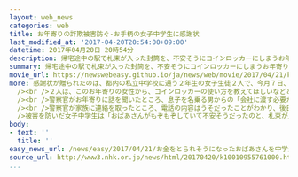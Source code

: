```yaml
---
layout: web_news
categories: web
title: お年寄りの詐欺被害防ぐ-お手柄の女子中学生に感謝状
last_modified_at: '2017-04-20T20:54:00+09:00'
datetime: 2017年04月20日 20時54分
description: 帰宅途中の駅で札束が入った封筒を、不安そうにコインロッカーにしまうお年寄りを目撃した女子中学生２人が、とっさの判断で“詐欺にあったのではないか”と警察官に知らせ被害を未然に防いだとして、警視庁から感謝状が贈られました。
summary: 帰宅途中の駅で札束が入った封筒を、不安そうにコインロッカーにしまうお年寄りを目撃した女子中学生２人が、とっさの判断で“詐欺にあったのではないか”と警察官に知らせ被害を未然に防いだとして、警視庁から感謝状が贈られました。
movie_url: https://newswebeasy.github.io/ja/news/web/movie/2017/04/21/k10010955761000.mp4
more: 感謝状が贈られたのは、都内の私立中学校に通う２年生の女子生徒２人で、今月７日、帰宅途中だったＪＲ品川駅で出会った静岡県の７０代の女性を詐欺の被害から未然に防ぎました。<br
  /><br />２人は、このお年寄りの女性から、コインロッカーの使い方を教えてほしいなどと声をかけられ手伝っていたところ、中にしまおうとしていた封筒の中に、札束が一瞬見えたことから、“詐欺にあったのではないか”と、とっさに判断し近くにいた警察官に知らせました。<br
  /><br />警察官がお年寄りに話を聞いたところ、息子を名乗る男からの「会社に渡す必要があるので３００万円を準備してロッカーに預けてほしい」という電話の内容を信じ込み、新幹線に乗って品川駅を訪れていたことがわかりました。<br
  /><br />警察官が家族に連絡を取ったところ、電話の内容はうそだったことがわかり、後日お年寄りと息子からの感謝の手紙が２人に届いたということです。<br /><br
  />被害を防いだ女子中学生は「おばあさんがもぞもぞしていて不安そうだったのと、札束が見えたので、詐欺ではないかと思いました。詐欺の現場に居合わせたのは初めてで動揺しましたが、この経験を生かして今後も人の役に立ちたいです」と話していました。
body:
- text: ''
  title: ''
easy_news_url: /news/easy/2017/04/21/お金をとられそうになったおばあさんを中学生が助ける/
source_url: http://www3.nhk.or.jp/news/html/20170420/k10010955761000.html
...
```

